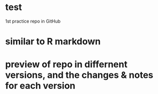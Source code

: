 # test
1st practice repo in GitHub
# similar to R markdown
# preview of repo in differnent versions, and the changes  & notes for each version 
